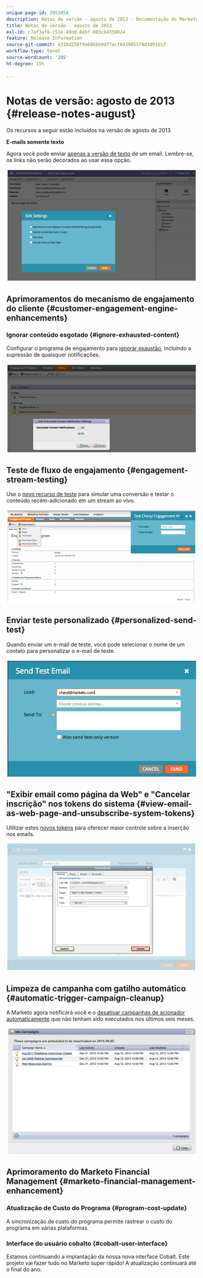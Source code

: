 ```yaml
---
unique-page-id: 2951058
description: Notas de versão - agosto de 2013 - Documentação do Marketo - Documentação do produto
title: Notas de versão - agosto de 2013
exl-id: c7af3af8-c51e-49dd-8ebf-803cb4350024
feature: Release Information
source-git-commit: 431bd258f9a68bbb9df7acf043085578d3d91b1f
workflow-type: tm+mt
source-wordcount: '205'
ht-degree: 15%

---
```


# Notas de versão: agosto de 2013 {#release-notes-august}

Os recursos a seguir estão incluídos na versão de agosto de 2013.

**E-mails somente texto**

Agora você pode enviar [apenas a versão de texto](/help/marketo/product-docs/email-marketing/general/creating-an-email/create-a-text-only-email.md) de um email. Lembre-se, os links não serão decorados ao usar essa opção.

![](assets/image2014-9-22-16-3a34-3a15.png)

## Aprimoramentos do mecanismo de engajamento do cliente {#customer-engagement-engine-enhancements}

### Ignorar conteúdo esgotado {#ignore-exhausted-content}

Configurar o programa de engajamento para [ignorar exaustão](/help/marketo/product-docs/email-marketing/drip-nurturing/using-engagement-programs/disable-and-enable-exhausted-content-notifications.md), incluindo a supressão de quaisquer notificações.

![](assets/image2014-9-22-16-3a34-3a37.png)

## Teste de fluxo de engajamento {#engagement-stream-testing}

Use o [novo recurso de teste](/help/marketo/product-docs/email-marketing/drip-nurturing/engagement-program-streams/test-an-engagement-stream.md) para simular uma conversão e testar o conteúdo recém-adicionado em um stream ao vivo.

![](assets/image2014-9-22-16-3a34-3a56.png)

## Enviar teste personalizado {#personalized-send-test}

Quando enviar um e-mail de teste, você pode selecionar o nome de um contato para personalizar o e-mail de teste.

![](assets/image2014-9-22-16-3a35-3a15.png)

## &quot;Exibir email como página da Web&quot; e &quot;Cancelar inscrição&quot; nos tokens do sistema {#view-email-as-web-page-and-unsubscribe-system-tokens}

Utilizar estes [novos tokens](/help/marketo/product-docs/email-marketing/general/using-tokens/system-tokens-glossary.md) para oferecer maior controle sobre a inserção nos emails.

![](assets/image2014-9-22-16-3a35-3a38.png)

## Limpeza de campanha com gatilho automático {#automatic-trigger-campaign-cleanup}

A Marketo agora notificará você e o [desativar campanhas de acionador automaticamente](/help/marketo/product-docs/core-marketo-concepts/smart-campaigns/using-smart-campaigns/automatic-trigger-campaign-cleanup.md) que não tenham sido executados nos últimos seis meses.

![](assets/image2014-9-22-16-3a36-3a2.png)

## Aprimoramento do Marketo Financial Management {#marketo-financial-management-enhancement}

### Atualização de Custo do Programa  {#program-cost-update}

A sincronização de custo do programa permite rastrear o custo do programa em várias plataformas.

### Interface do usuário cobalto {#cobalt-user-interface}

Estamos continuando a implantação da nossa nova interface Cobalt. Este projeto vai fazer tudo no Marketo super rápido! A atualização continuará até o final do ano.

